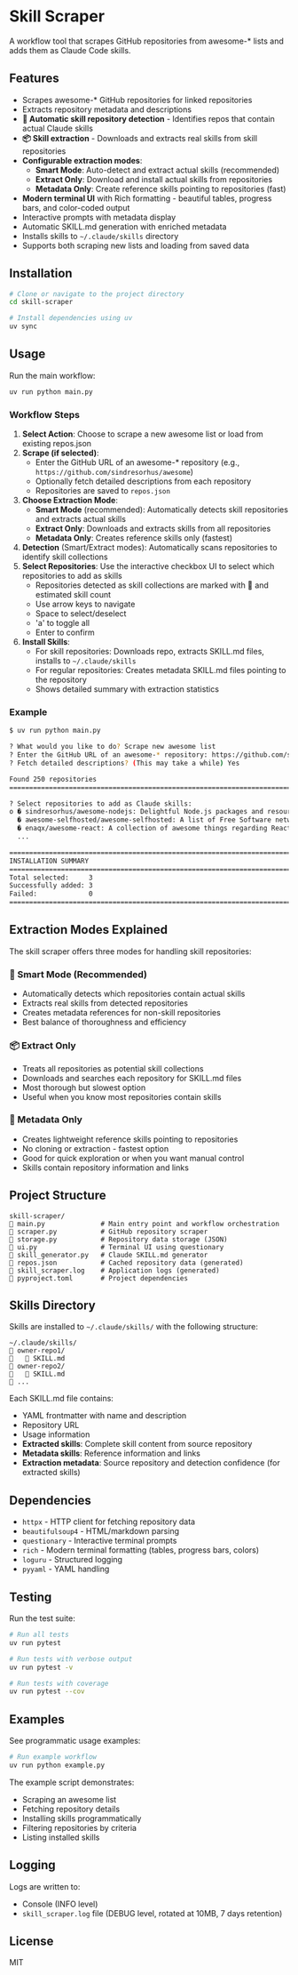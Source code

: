 # Skill Scraper

A workflow tool that scrapes GitHub repositories from awesome-* lists and adds them as Claude Code skills.

## Features

- Scrapes awesome-* GitHub repositories for linked repositories
- Extracts repository metadata and descriptions
- **🎯 Automatic skill repository detection** - Identifies repos that contain actual Claude skills
- **📦 Skill extraction** - Downloads and extracts real skills from skill repositories
- **Configurable extraction modes**:
  - **Smart Mode**: Auto-detect and extract actual skills (recommended)
  - **Extract Only**: Download and install actual skills from repositories
  - **Metadata Only**: Create reference skills pointing to repositories (fast)
- **Modern terminal UI** with Rich formatting - beautiful tables, progress bars, and color-coded output
- Interactive prompts with metadata display
- Automatic SKILL.md generation with enriched metadata
- Installs skills to `~/.claude/skills` directory
- Supports both scraping new lists and loading from saved data

## Installation

```bash
# Clone or navigate to the project directory
cd skill-scraper

# Install dependencies using uv
uv sync
```

## Usage

Run the main workflow:

```bash
uv run python main.py
```

### Workflow Steps

1. **Select Action**: Choose to scrape a new awesome list or load from existing repos.json
2. **Scrape (if selected)**:
   - Enter the GitHub URL of an awesome-* repository (e.g., `https://github.com/sindresorhus/awesome`)
   - Optionally fetch detailed descriptions from each repository
   - Repositories are saved to `repos.json`
3. **Choose Extraction Mode**:
   - **Smart Mode** (recommended): Automatically detects skill repositories and extracts actual skills
   - **Extract Only**: Downloads and extracts skills from all repositories
   - **Metadata Only**: Creates reference skills only (fastest)
4. **Detection** (Smart/Extract modes): Automatically scans repositories to identify skill collections
5. **Select Repositories**: Use the interactive checkbox UI to select which repositories to add as skills
   - Repositories detected as skill collections are marked with 🎯 and estimated skill count
   - Use arrow keys to navigate
   - Space to select/deselect
   - 'a' to toggle all
   - Enter to confirm
6. **Install Skills**:
   - For skill repositories: Downloads repo, extracts SKILL.md files, installs to `~/.claude/skills`
   - For regular repositories: Creates metadata SKILL.md files pointing to the repository
   - Shows detailed summary with extraction statistics

### Example

```bash
$ uv run python main.py

? What would you like to do? Scrape new awesome list
? Enter the GitHub URL of an awesome-* repository: https://github.com/sindresorhus/awesome
? Fetch detailed descriptions? (This may take a while) Yes

Found 250 repositories
================================================================================

? Select repositories to add as Claude skills:
o � sindresorhus/awesome-nodejs: Delightful Node.js packages and resources
  � awesome-selfhosted/awesome-selfhosted: A list of Free Software network...
  � enaqx/awesome-react: A collection of awesome things regarding React...
  ...

================================================================================
INSTALLATION SUMMARY
================================================================================
Total selected:     3
Successfully added: 3
Failed:             0
================================================================================
```

## Extraction Modes Explained

The skill scraper offers three modes for handling skill repositories:

### 🎯 Smart Mode (Recommended)
- Automatically detects which repositories contain actual skills
- Extracts real skills from detected repositories
- Creates metadata references for non-skill repositories
- Best balance of thoroughness and efficiency

### 📦 Extract Only
- Treats all repositories as potential skill collections
- Downloads and searches each repository for SKILL.md files
- Most thorough but slowest option
- Useful when you know most repositories contain skills

### 📝 Metadata Only
- Creates lightweight reference skills pointing to repositories
- No cloning or extraction - fastest option
- Good for quick exploration or when you want manual control
- Skills contain repository information and links

## Project Structure

```
skill-scraper/
   main.py              # Main entry point and workflow orchestration
   scraper.py           # GitHub repository scraper
   storage.py           # Repository data storage (JSON)
   ui.py                # Terminal UI using questionary
   skill_generator.py   # Claude SKILL.md generator
   repos.json           # Cached repository data (generated)
   skill_scraper.log    # Application logs (generated)
   pyproject.toml       # Project dependencies
```

## Skills Directory

Skills are installed to `~/.claude/skills/` with the following structure:

```
~/.claude/skills/
   owner-repo1/
      SKILL.md
   owner-repo2/
      SKILL.md
   ...
```

Each SKILL.md file contains:
- YAML frontmatter with name and description
- Repository URL
- Usage information
- **Extracted skills**: Complete skill content from source repository
- **Metadata skills**: Reference information and links
- **Extraction metadata**: Source repository and detection confidence (for extracted skills)

## Dependencies

- `httpx` - HTTP client for fetching repository data
- `beautifulsoup4` - HTML/markdown parsing
- `questionary` - Interactive terminal prompts
- `rich` - Modern terminal formatting (tables, progress bars, colors)
- `loguru` - Structured logging
- `pyyaml` - YAML handling

## Testing

Run the test suite:

```bash
# Run all tests
uv run pytest

# Run tests with verbose output
uv run pytest -v

# Run tests with coverage
uv run pytest --cov
```

## Examples

See programmatic usage examples:

```bash
# Run example workflow
uv run python example.py
```

The example script demonstrates:
- Scraping an awesome list
- Fetching repository details
- Installing skills programmatically
- Filtering repositories by criteria
- Listing installed skills

## Logging

Logs are written to:
- Console (INFO level)
- `skill_scraper.log` file (DEBUG level, rotated at 10MB, 7 days retention)

## License

MIT
